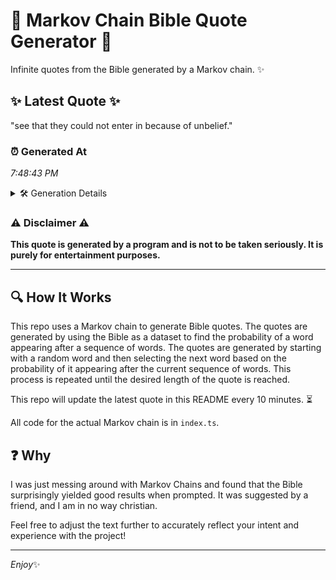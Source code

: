 # 📖 Markov Chain Bible Quote Generator 📖

Infinite quotes from the Bible generated by a Markov chain. ✨

## ✨ Latest Quote ✨
"see that they could not enter in because of unbelief."

### ⏰ Generated At
*7:48:43 PM*

<details>
    <summary>🛠️ Generation Details</summary>
    <p>
        <strong>🌱 Seed:</strong> see<br>
        <strong>🔄 Iterations:</strong> 9<br>
        <strong>📜 Context History:</strong><br>[ see ]: that<br>[ see, that ]: they<br>[ see, that, they ]: could<br>[ see, that, they, could ]: not<br>[ see, that, they, could, not ]: enter<br>[ see, that, they, could, not, enter ]: in<br>[ that, they, could, not, enter, in ]: because<br>[ they, could, not, enter, in, because ]: of<br>[ could, not, enter, in, because, of ]: unbelief.<br>
    </p>
</details>

### ⚠️ Disclaimer ⚠️
**This quote is generated by a program and is not to be taken seriously. It is purely for entertainment purposes.**

---

## 🔍 How It Works

This repo uses a Markov chain to generate Bible quotes. The quotes are generated by using the Bible as a dataset to find the probability of a word appearing after a sequence of words. The quotes are generated by starting with a random word and then selecting the next word based on the probability of it appearing after the current sequence of words. This process is repeated until the desired length of the quote is reached.

This repo will update the latest quote in this README every 10 minutes. ⏳

All code for the actual Markov chain is in `index.ts`.

## ❓ Why

I was just messing around with Markov Chains and found that the Bible surprisingly yielded good results when prompted. 
It was suggested by a friend, and I am in no way christian.

Feel free to adjust the text further to accurately reflect your intent and experience with the project!

---

*Enjoy*✨
